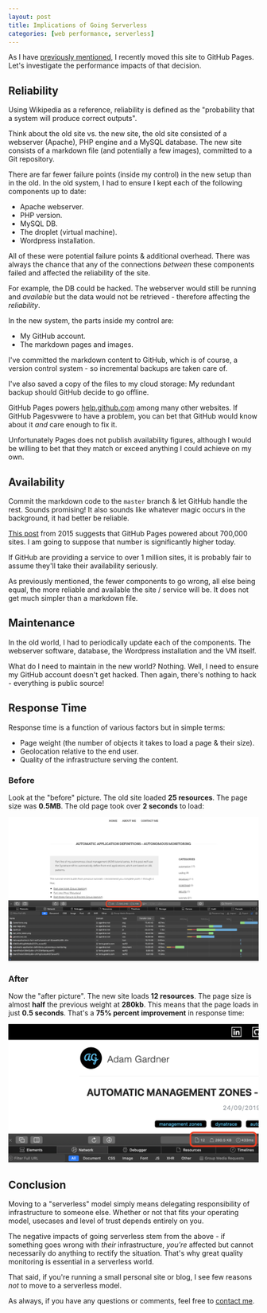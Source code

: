```yaml
---
layout: post
title: Implications of Going Serverless
categories: [web performance, serverless]
---
```


As I have [previously mentioned](/why-blog-serverless), I recently moved this site to GitHub Pages. Let's investigate the performance impacts of that decision.

## Reliability
Using Wikipedia as a reference, reliability is defined as the "probability that a system will produce correct outputs".

Think about the old site vs. the new site, the old site consisted of a webserver (Apache), PHP engine and a MySQL database. The new site consists of a markdown file (and potentially a few images), committed to a Git repository.

There are far fewer failure points (inside my control) in the new setup than in the old. In the old system, I had to ensure I kept each of the following components up to date:

- Apache webserver.
- PHP version.
- MySQL DB.
- The droplet (virtual machine).
- Wordpress installation.

All of these were potential failure points & additional overhead. There was always the chance that any of the connections *between* these components failed and affected the reliability of the site.

For example, the DB could be hacked. The webserver would still be running and *available* but the data would not be retrieved - therefore affecting the *reliability*.

In the new system, the parts inside my control are:
- My GitHub account.
- The markdown pages and images.

I've committed the markdown content to GitHub, which is of course, a version control system - so incremental backups are taken care of.

I've also saved a copy of the files to my cloud storage: My redundant backup should GitHub decide to go offline.

GitHub Pages powers [help.github.com](https://help.github.com) among many other websites. If GitHub Pagesvwere to have a problem, you can bet that GitHub would know about it *and* care enough to fix it.

Unfortunately Pages does not publish availability figures, although I would be willing to bet that they match or exceed anything I could achieve on my own.

## Availability
Commit the markdown code to the `master` branch & let GitHub handle the rest. Sounds promising! It also sounds like whatever magic occurs in the background, it had better be reliable.

[This post](https://github.blog/2015-04-27-eight-lessons-learned-hacking-on-github-pages-for-six-months/) from 2015 suggests that GitHub Pages powered about 700,000 sites. I am going to suppose that number is significantly higher today.

If GitHub are providing a service to over 1 million sites, it is probably fair to assume they'll take their availability seriously.

As previously mentioned, the fewer components to go wrong, all else being equal, the more reliable and available the site / service will be. It does not get much simpler than a markdown file.

## Maintenance
In the old world, I had to periodically update each of the components. The webserver software, database, the Wordpress installation and the VM itself.

What do I need to maintain in the new world? Nothing. Well, I need to ensure my GitHub account doesn't get hacked. Then again, there's nothing to hack - everything is public source!

## Response Time
Response time is a function of various factors but in simple terms:

- Page weight (the number of objects it takes to load a page & their size).
- Geolocation relative to the end user.
- Quality of the infrastructure serving the content.

### Before

Look at the "before" picture. The old site loaded **25 resources**. The page size was **0.5MB**. The old page took over **2 seconds** to load:

![](/images/postimages/implications-1.png)

### After

Now the "after picture". The new site loads **12 resources**. The page size is almost **half** the previous weight at **280kb**. This means that the page loads in just **0.5 seconds**. That's a **75% percent improvement** in response time:

![](/images/postimages/implications-2.png)

## Conclusion

Moving to a "serverless" model simply means delegating responsibility of infrastructure to someone else. Whether or not that fits your operating model, usecases and level of trust depends entirely on you.

The negative impacts of going serverless stem from the above - if something goes wrong with _their_ infrastructure, _you're_ affected but cannot necessarily do anything to rectify the situation. That's why great quality monitoring is essential in a serverless world.

That said, if you're running a small personal site or blog, I see few reasons _not_ to move to a serverless model.

As always, if you have any questions or comments, feel free to [contact me](/contact). 